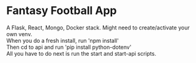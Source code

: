 # Fantasy Football App

A Flask, React, Mongo, Docker stack.
Might need to create/activate your own venv.  
When you do a fresh install, run 'npm install'  
Then cd to api and run 'pip install python-dotenv'  
All you have to do next is run the start and start-api scripts.
